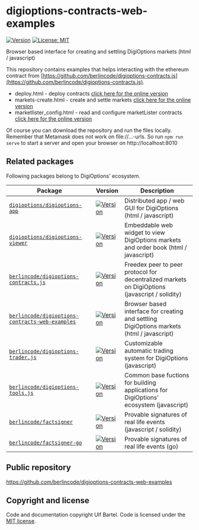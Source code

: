 digioptions-contracts-web-examples
==================================

[![Version](https://img.shields.io/github/v/tag/berlincode/digioptions-contracts-web-examples.svg?label=version&sort=semver&logo=github)](https://github.com/berlincode/digioptions-contracts-web-examples)
[![License: MIT](https://img.shields.io/badge/License-MIT-yellow.svg)](https://github.com/berlincode/digioptions-contracts-web-examples/blob/master/LICENSE)

Browser based interface for creating and settling DigiOptions markets (html / javascript)

This repository contains examples that helps interacting with the ethereum contract from
[https://github.com/berlincode/digioptions-contracts.js](https://github.com/berlincode/digioptions-contracts.js).

 * deploy.html - deploy contracts [click here for the online version](https://berlincode.github.io/digioptions-contracts-web-examples/deploy.html)
 * markets-create.html - create and settle markets [click here for the online version](https://berlincode.github.io/digioptions-contracts-web-examples/market_create.html)
 * marketlister_config.html - read and configure marketLister contracts [click here for the online version](https://berlincode.github.io/digioptions-contracts-web-examples/marketlister_config.html)

Of course you can download the repository and run the files locally. Remember that Metamask does not work on file://...-urls.
So run `npm run serve` to start a server and open your browser on http://localhost:8010

Related packages
----------------

Following packages belong to DigiOptions' ecosystem.

| Package                                                                                                              | Version                                                                                                                                                                                            | Description                                                                                       |
|----------------------------------------------------------------------------------------------------------------------|----------------------------------------------------------------------------------------------------------------------------------------------------------------------------------------------------|---------------------------------------------------------------------------------------------------|
| [`digioptions/digioptions-app`](https://github.com/digioptions/digioptions-app)                                      | [![Version](https://img.shields.io/github/v/tag/digioptions/digioptions-app.svg?label=version&sort=semver&logo=github)](https://github.com/digioptions/digioptions-app)                            | Distributed app / web GUI for DigiOptions (html / javascript) |
| [`digioptions/digioptions-viewer`](https://github.com/digioptions/digioptions-viewer)                                | [![Version](https://img.shields.io/github/v/tag/digioptions/digioptions-viewer.svg?label=version&sort=semver&logo=github)](https://github.com/digioptions/digioptions-viewer)                      | Embeddable web widget to view DigiOptions markets and order book (html / javascript) |
| [`berlincode/digioptions-contracts.js`](https://github.com/berlincode/digioptions-contracts.js)                      | [![Version](https://img.shields.io/github/v/tag/berlincode/digioptions-contracts.js.svg?label=version&sort=semver&logo=github)](https://github.com/berlincode/digioptions-contracts.js)            | Freedex peer to peer protocol for decentralized markets on DigiOptions (javascript / solidity) |
| [`berlincode/digioptions-contracts-web-examples`](https://github.com/berlincode/digioptions-contracts-web-examples)  | [![Version](https://img.shields.io/github/v/tag/berlincode/digioptions-contracts-web-examples.svg?label=version&sort=semver&logo=github)](https://github.com/berlincode/digioptions-contracts-web-examples)  |  Browser based interface for creating and settling DigiOptions markets (html / javascript) |
| [`berlincode/digioptions-trader.js`](https://github.com/berlincode/digioptions-trader.js)                            | [![Version](https://img.shields.io/github/v/tag/berlincode/digioptions-trader.js.svg?label=version&sort=semver&logo=github)](https://github.com/berlincode/digioptions-trader.js)                  | Customizable automatic trading system for DigiOptions (javascript) |
| [`berlincode/digioptions-tools.js`](https://github.com/berlincode/digioptions-tools.js)                              | [![Version](https://img.shields.io/github/v/tag/berlincode/digioptions-tools.js.svg?label=version&sort=semver&logo=github)](https://github.com/berlincode/digioptions-tools.js)                    | Common base fuctions for building applications for DigiOptions' ecosystem (javascript) |
| [`berlincode/factsigner`](https://github.com/berlincode/factsigner)                                                  | [![Version](https://img.shields.io/github/v/tag/berlincode/factsigner.svg?label=version&sort=semver&logo=github)](https://github.com/berlincode/factsigner)                                        | Provable signatures of real life events (javascript / solidity) |
| [`berlincode/factsigner-go`](https://github.com/berlincode/factsigner-go)                                            | [![Version](https://img.shields.io/github/v/tag/berlincode/factsigner-go.svg?label=version&sort=semver&logo=github)](https://github.com/berlincode/factsigner-go)                                  | Provable signatures of real life events (go) |


Public repository
-----------------

https://github.com/berlincode/digioptions-contracts-web-examples

Copyright and license
---------------------

Code and documentation copyright Ulf Bartel. Code is licensed under the
[MIT license](./LICENSE).
